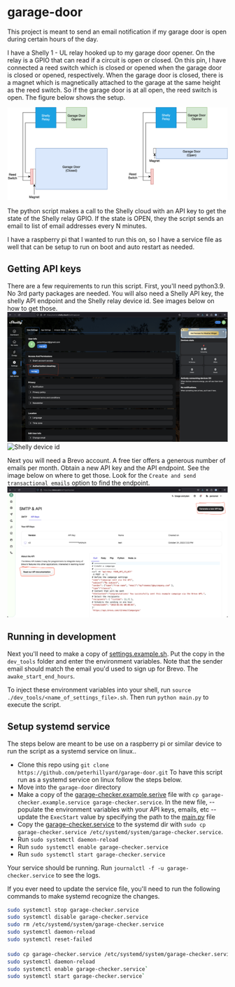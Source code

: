 # garage-door
This project is meant to send an email notification if my garage door is open during certain hours of the day.

I have a Shelly 1 - UL relay hooked up to my garage door opener. On the relay is a GPIO that can read if a circuit is
open or closed. On this pin, I have connected a reed switch which is closed or opened when the garage door is closed or opened, respectively. When the garage door is closed, there is a magnet which is magnetically attached
to the garage at the same height as the reed switch. So if the garage door is at all open, the reed switch is open.
The figure below shows the setup.

[](./assets/garage-door-shelly.drawio.svg)
<img src="./assets/garage-door-shelly.drawio.svg">

The python script makes a call to the Shelly cloud with an API key to get the state of the Shelly relay GPIO. If the state is OPEN, they the
script sends an email to list of email addresses every N minutes.

I have a raspberry pi that I wanted to run this on, so I have a service file as well that can be setup to run on boot and auto restart as needed.

## Getting API keys
There are a few requirements to run this script. First, you'll need python3.9. No 3rd party packages are needed. You will also need a Shelly API key, the shelly API endpoint and the Shelly relay device id. See images below on how to get those.
![Shelly API key](./assets/shelly-api-key.png)
![Shelly device id](./assets/shelly-device-id.png)

Next you will need a Brevo account. A free tier offers a generous number of emails per month. Obtain a new API key and the API endpoint. See the image below on where to get those. Look for the `Create and send transactional emails` option to find the endpoint.
![Shelly device id](./assets/brevo-api.png)

## Running in development
Next you'll need to make a copy of [settings.example.sh](./dev_tools/settings.example.sh). Put the copy in the `dev_tools` folder and enter the environment variables. Note that the sender email should match the email you'd used to sign up for Brevo. The `awake_start_end_hours`.

To inject these environment variables into your shell, run `source ./dev_tools/<name_of_settings_file>.sh`. Then run `python main.py` to execute the script.

## Setup systemd service
The steps below are meant to be use on a raspberry pi or similar device to run the script as a systemd service on linux..

- Clone this repo using `git clone https://github.com/peterhillyard/garage-door.git` To have this script run as a systemd service on linux follow the steps below.
- Move into the `garage-door` directory
- Make a copy of the [garage-checker.example.serive](./garage-checker.example.service) file with `cp garage-checker.example.service garage-checker.service`. In the new file, 
-- populate the environment variables with your API keys, emails, etc
-- update the `ExecStart` value by specifying the path to the [main.py](./main.py) file
- Copy the [garage-checker.service](./garage-checker.service) to the systemd dir with `sudo cp garage-checker.service /etc/systemd/system/garage-checker.service`.
- Run `sudo systemctl daemon-reload`
- Run `sudo systemctl enable garage-checker.service`
- Run `sudo systemctl start garage-checker.service`

Your service should be running. Run `journalctl -f -u garage-checker.service` to see the logs.

If you ever need to update the service file, you'll need to run the following commands to make systemd recognize the changes. 
```bash
sudo systemctl stop garage-checker.service
sudo systemctl disable garage-checker.service
sudo rm /etc/systemd/system/garage-checker.service
sudo systemctl daemon-reload
sudo systemctl reset-failed

sudo cp garage-checker.service /etc/systemd/system/garage-checker.service
sudo systemctl daemon-reload
sudo systemctl enable garage-checker.service`
sudo systemctl start garage-checker.service`
```
